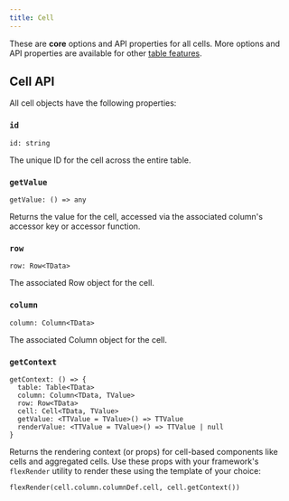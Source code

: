```yaml
---
title: Cell
---
```


These are **core** options and API properties for all cells. More options and API properties are available for other [table features](../../guide/features).

## Cell API

All cell objects have the following properties:

### `id`

```tsx
id: string
```

The unique ID for the cell across the entire table.

### `getValue`

```tsx
getValue: () => any
```

Returns the value for the cell, accessed via the associated column's accessor key or accessor function.

### `row`

```tsx
row: Row<TData>
```

The associated Row object for the cell.

### `column`

```tsx
column: Column<TData>
```

The associated Column object for the cell.

### `getContext`

```tsx
getContext: () => {
  table: Table<TData>
  column: Column<TData, TValue>
  row: Row<TData>
  cell: Cell<TData, TValue>
  getValue: <TTValue = TValue>() => TTValue
  renderValue: <TTValue = TValue>() => TTValue | null
}
```

Returns the rendering context (or props) for cell-based components like cells and aggregated cells. Use these props with your framework's `flexRender` utility to render these using the template of your choice:

```tsx
flexRender(cell.column.columnDef.cell, cell.getContext())
```
